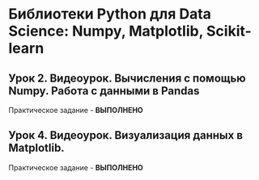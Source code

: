 # Библиотеки Python для Data Science: Numpy, Matplotlib, Scikit-learn
## Урок 2. Видеоурок. Вычисления с помощью Numpy. Работа с данными в Pandas
Практическое задание - **ВЫПОЛНЕНО**

## Урок 4. Видеоурок. Визуализация данных в Matplotlib.
Практическое задание - **ВЫПОЛНЕНО**